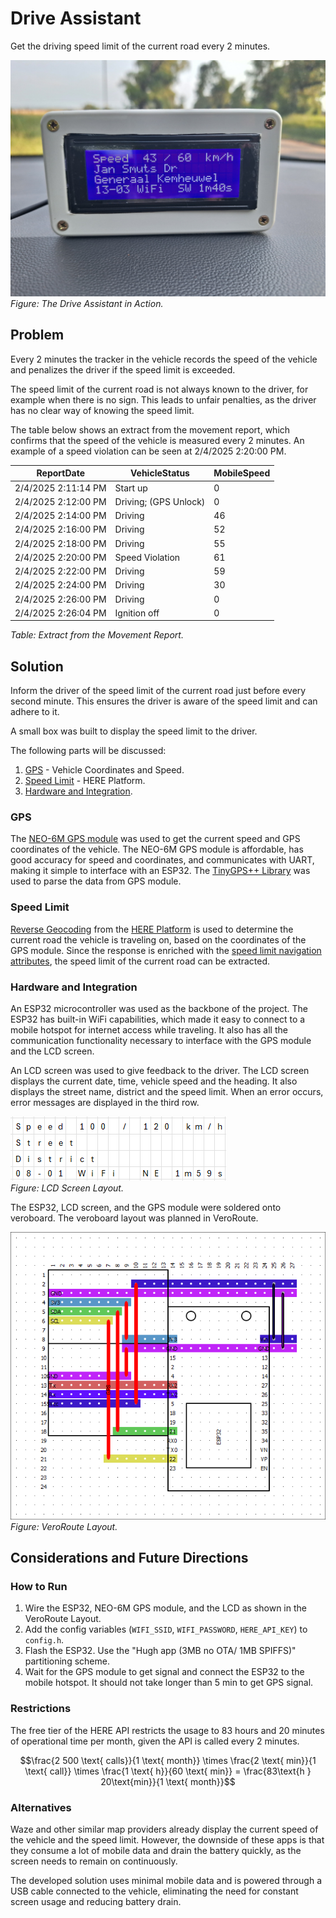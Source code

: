 # Drive Assistant

Get the driving speed limit of the current road every 2 minutes.

![The Drive Assistant in Action](img/FinalDevice.jpg) \
*Figure: The Drive Assistant in Action.*

## Problem

Every 2 minutes the tracker in the vehicle records the speed of the vehicle and penalizes the driver if the speed limit is exceeded. 

The speed limit of the current road is not always known to the driver, for example when there is no sign. This leads to unfair penalties, as the driver has no clear way of knowing the speed limit.

The table below shows an extract from the movement report, which confirms that the speed of the vehicle is measured every 2 minutes. An example of a speed violation can be seen at 2/4/2025 2:20:00 PM.

| ReportDate | VehicleStatus | MobileSpeed |
|---|---|---|
| 2/4/2025 2:11:14 PM | Start up | 0 |
| 2/4/2025 2:12:00 PM | Driving; (GPS Unlock) | 0 |
| 2/4/2025 2:14:00 PM | Driving | 46 |
| 2/4/2025 2:16:00 PM | Driving | 52 |
| 2/4/2025 2:18:00 PM | Driving | 55 |
| 2/4/2025 2:20:00 PM | Speed Violation | 61 |
| 2/4/2025 2:22:00 PM | Driving | 59 |
| 2/4/2025 2:24:00 PM | Driving | 30 |
| 2/4/2025 2:26:00 PM | Driving | 0 |
| 2/4/2025 2:26:04 PM | Ignition off | 0 |

*Table: Extract from the Movement Report.*

## Solution
Inform the driver of the speed limit of the current road just before every second minute. This ensures the driver is aware of the speed limit and can adhere to it.

A small box was built to display the speed limit to the driver. 

The following parts will be discussed:
1. [GPS](#gps) - Vehicle Coordinates and Speed.
2. [Speed Limit](#speed-limit) - HERE Platform.
3. [Hardware and Integration](#hardware-and-integration).

### GPS
The [NEO-6M GPS module](https://randomnerdtutorials.com/guide-to-neo-6m-gps-module-with-arduino/) was used to get the current speed and GPS coordinates of the vehicle.
The NEO-6M GPS module is affordable, has good accuracy for speed and coordinates, and communicates with UART, making it simple to interface with an ESP32. The [TinyGPS++ Library](https://github.com/mikalhart/TinyGPSPlus) was used to parse the data from GPS module. 

### Speed Limit
[Reverse Geocoding](https://www.here.com/docs/bundle/geocoding-and-search-api-developer-guide/page/topics/endpoint-reverse-geocode-brief.html) from the [HERE Platform](https://platform.here.com/portal/) is used to determine the current road the vehicle is traveling on, based on the coordinates of the GPS module. Since the response is enriched with the [speed limit navigation attributes](https://www.here.com/docs/bundle/geocoding-and-search-api-developer-guide/page/topics/response-items-enrichment-nav.html), the speed limit of the current road can be extracted.

### Hardware and Integration
An ESP32 microcontroller was used as the backbone of the project. The ESP32 has built-in WiFi capabilities, which made it easy to connect to a mobile hotspot for internet access while traveling. It also has all the communication functionality necessary to interface with the GPS module and the LCD screen.

An LCD screen was used to give feedback to the driver. The LCD screen displays the current date, time, vehicle speed and the heading. It also displays the street name, district and the speed limit. When an error occurs, error messages are displayed in the third row.

![LCD Screen Layout](img/image-2.png) \
*Figure: LCD Screen Layout.*

The ESP32, LCD screen, and the GPS module were soldered onto veroboard. The veroboard layout was planned in VeroRoute. 

![VeroRoute Layout](VeroRoute/main.png) \
*Figure: VeroRoute Layout.*

## Considerations and Future Directions 

### How to Run
1. Wire the ESP32, NEO-6M GPS module, and the LCD as shown in the VeroRoute Layout.
2. Add the config variables (`WIFI_SSID`, `WIFI_PASSWORD`, `HERE_API_KEY`) to `config.h`.
3. Flash the ESP32. Use the "Hugh app (3MB no OTA/ 1MB SPIFFS)" partitioning scheme.
4. Wait for the GPS module to get signal and connect the ESP32 to the mobile hotspot. It should not take longer than 5 min to get GPS signal.

### Restrictions
The free tier of the HERE API restricts the usage to 83 hours and 20 minutes of operational time per month, given the API is called every 2 minutes.

$$\frac{2 500 \text{ calls}}{1 \text{ month}} \times \frac{2 \text{ min}}{1 \text{ call}} \times \frac{1 \text{ h}}{60 \text{ min}} = \frac{83\text{h } 20\text{min}}{1 \text{ month}}$$

### Alternatives
Waze and other similar map providers already display the current speed of the vehicle and the speed limit. However, the downside of these apps is that they consume a lot of mobile data and drain the battery quickly, as the screen needs to remain on continuously.

The developed solution uses minimal mobile data and is powered through a USB cable connected to the vehicle, eliminating the need for constant screen usage and reducing battery drain.